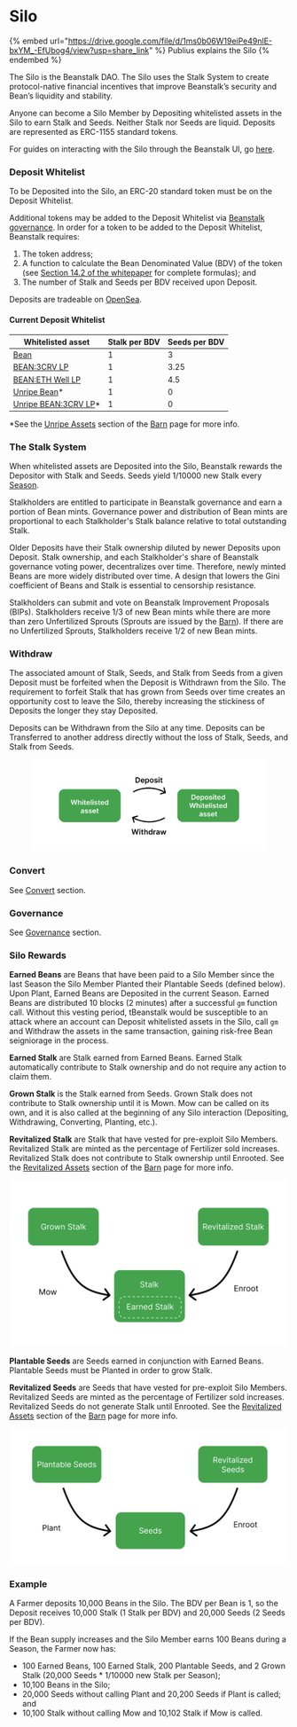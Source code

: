 # Silo

{% embed url="https://drive.google.com/file/d/1ms0b06W19eiPe49nlE-bxYM_-EfUbog4/view?usp=share_link" %}
Publius explains the Silo
{% endembed %}

The Silo is the Beanstalk DAO. The Silo uses the Stalk System to create protocol-native financial incentives that improve Beanstalk’s security and Bean’s liquidity and stability.

Anyone can become a Silo Member by Depositing whitelisted assets in the Silo to earn Stalk and Seeds. Neither Stalk nor Seeds are liquid. Deposits are represented as ERC-1155 standard tokens.

For guides on interacting with the Silo through the Beanstalk UI, go [here](../guides/silo/).

### **Deposit Whitelist**

To be Deposited into the Silo, an ERC-20 standard token must be on the Deposit Whitelist.

Additional tokens may be added to the Deposit Whitelist via [Beanstalk governance](broken-reference/). In order for a token to be added to the Deposit Whitelist, Beanstalk requires:

1. The token address;
2. A function to calculate the Bean Denominated Value (BDV) of the token (see [Section 14.2 of the whitepaper](https://bean.money/beanstalk.pdf#subsection.14.2) for complete formulas); and
3. The number of Stalk and Seeds per BDV received upon Deposit.

Deposits are tradeable on [OpenSea](https://opensea.io/collection/silo-deposits).

#### **Current Deposit Whitelist**

| **Whitelisted asset**                                                                            | **Stalk per BDV** | **Seeds per BDV** |
| ------------------------------------------------------------------------------------------------ | ----------------- | ----------------- |
| [Bean](https://etherscan.io/address/0xBEA0000029AD1c77D3d5D23Ba2D8893dB9d1Efab)                  | 1                 | 3                 |
| [BEAN:3CRV LP](https://etherscan.io/address/0xc9C32cd16Bf7eFB85Ff14e0c8603cc90F6F2eE49)          | 1                 | 3.25              |
| [BEAN:ETH Well LP](https://etherscan.io/address/0xBEA0e11282e2bB5893bEcE110cF199501e872bAd)      | 1                 | 4.5               |
| [Unripe Bean](https://etherscan.io/address/0x1BEA0050E63e05FBb5D8BA2f10cf5800B6224449)\*         | 1                 | 0                 |
| [Unripe BEAN:3CRV LP](https://etherscan.io/address/0x1BEA3CcD22F4EBd3d37d731BA31Eeca95713716D)\* | 1                 | 0                 |

\*See the [Unripe Assets](barn.md#unripe-assets) section of the [Barn](barn.md) page for more info.

### **The Stalk System**

When whitelisted assets are Deposited into the Silo, Beanstalk rewards the Depositor with Stalk and Seeds. Seeds yield 1/10000 new Stalk every [Season](sun.md).

Stalkholders are entitled to participate in Beanstalk governance and earn a portion of Bean mints. Governance power and distribution of Bean mints are proportional to each Stalkholder's Stalk balance relative to total outstanding Stalk.

Older Deposits have their Stalk ownership diluted by newer Deposits upon Deposit. Stalk ownership, and each Stalkholder's share of Beanstalk governance voting power, decentralizes over time. Therefore, newly minted Beans are more widely distributed over time. A design that lowers the Gini coefficient of Beans and Stalk is essential to censorship resistance.

Stalkholders can submit and vote on Beanstalk Improvement Proposals (BIPs). Stalkholders receive 1/3 of new Bean mints while there are more than zero Unfertilized Sprouts (Sprouts are issued by the [Barn](barn.md)). If there are no Unfertilized Sprouts, Stalkholders receive 1/2 of new Bean mints.

### **Withdraw**

The associated amount of Stalk, Seeds, and Stalk from Seeds from a given Deposit must be forfeited when the Deposit is Withdrawn from the Silo. The requirement to forfeit Stalk that has grown from Seeds over time creates an opportunity cost to leave the Silo, thereby increasing the stickiness of Deposits the longer they stay Deposited.

Deposits can be Withdrawn from the Silo at any time. Deposits can be Transferred to another address directly without the loss of Stalk, Seeds, and Stalk from Seeds.

<figure><img src="../.gitbook/assets/deposit.png" alt=""><figcaption></figcaption></figure>

### **Convert**

See [Convert](../peg-maintenance/convert.md) section.

### **Governance**

See [Governance](../governance/beanstalk/) section.

### **Silo Rewards**

**Earned Beans** are Beans that have been paid to a Silo Member since the last Season the Silo Member Planted their Plantable Seeds (defined below). Upon Plant, Earned Beans are Deposited in the current Season. Earned Beans are distributed 10 blocks (2 minutes) after a successful `gm` function call. Without this vesting period, tBeanstalk would be susceptible to an attack where an account can Deposit whitelisted assets in the Silo, call `gm` and Withdraw the assets in the same transaction, gaining risk-free Bean seigniorage in the process.

**Earned Stalk** are Stalk earned from Earned Beans. Earned Stalk automatically contribute to Stalk ownership and do not require any action to claim them.

**Grown Stalk** is the Stalk earned from Seeds. Grown Stalk does not contribute to Stalk ownership until it is Mown. Mow can be called on its own, and it is also called at the beginning of any Silo interaction (Depositing, Withdrawing, Converting, Planting, etc.).

**Revitalized Stalk** are Stalk that have vested for pre-exploit Silo Members. Revitalized Stalk are minted as the percentage of Fertilizer sold increases. Revitalized Stalk does not contribute to Stalk ownership until Enrooted. See the [Revitalized Assets](barn.md#revitalized-assets) section of the [Barn](barn.md) page for more info.

![](../.gitbook/assets/stalk.png)

**Plantable Seeds** are Seeds earned in conjunction with Earned Beans. Plantable Seeds must be Planted in order to grow Stalk.

**Revitalized Seeds** are Seeds that have vested for pre-exploit Silo Members. Revitalized Seeds are minted as the percentage of Fertilizer sold increases. Revitalized Seeds do not generate Stalk until Enrooted. See the [Revitalized Assets](barn.md#revitalized-assets) section of the [Barn](barn.md) page for more info.

![](../.gitbook/assets/seeds.png)

### **Example**

A Farmer deposits 10,000 Beans in the Silo. The BDV per Bean is 1, so the Deposit receives 10,000 Stalk (1 Stalk per BDV) and 20,000 Seeds (2 Seeds per BDV).

If the Bean supply increases and the Silo Member earns 100 Beans during a Season, the Farmer now has:

* 100 Earned Beans, 100 Earned Stalk, 200 Plantable Seeds, and 2 Grown Stalk (20,000 Seeds \* 1/10000 new Stalk per Season);
* 10,100 Beans in the Silo;
* 20,000 Seeds without calling Plant and 20,200 Seeds if Plant is called; and
* 10,100 Stalk without calling Mow and 10,102 Stalk if Mow is called.
